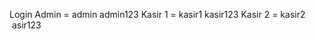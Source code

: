Login
Admin = admin
        admin123
Kasir 1 = kasir1
          kasir123
Kasir 2 = kasir2
         asir123
